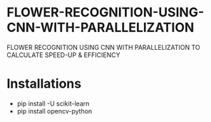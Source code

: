 # FLOWER-RECOGNITION-USING-CNN-WITH-PARALLELIZATION
FLOWER RECOGNITION USING CNN WITH PARALLELIZATION TO CALCULATE SPEED-UP &amp; EFFICIENCY

# Installations

* pip install -U scikit-learn
* pip install opencv-python
